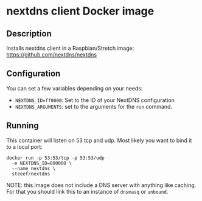 # nextdns client Docker image

## Description

Installs nextdns client in a Raspbian/Stretch image:
https://github.com/nextdns/nextdns

## Configuration

You can set a few variables depending on your needs:

* `NEXTDNS_ID=ff0000`: Set to the ID of your NextDNS configuration
* `NEXTDNS_ARGUMENTS`: set to the arguments for the `run` command.

## Running

This container will listen on 53 tcp and udp. Most likely you want to bind it
to a local port:

```
docker run -p 53:53/tcp -p 53:53/udp
  -e NEXTDNS_ID=000000 \
  --name nextdns \
  steeef/nextdns
```

NOTE: this image does not include a DNS server with anything like caching. For
that you should link this to an instance of `dnsmasq` or `unbound`.

